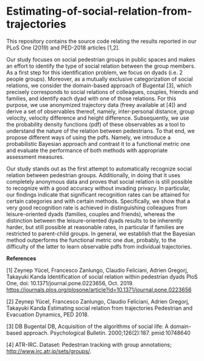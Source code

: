 # Estimating-of-social-relation-from-trajectories

This repository contains the source code relating the results reported in our PLoS One (2019) and PED-2018 articles [1,2]. 

Our study focuses on social pedestrian groups in public spaces and makes an effort to identify the type of social relation between the group members. As a first step for this identification problem, we focus on dyads (i.e. 2 people groups). Moreover, as a mutually exclusive categorization of social relations, we consider the domain-based approach of Bugental [3], which precisely corresponds to social relations of colleagues, couples, friends and families, and identify each dyad with one of those relations. For this purpose, we use anonymized trajectory data (freey available at [4]) and derive a set of observables thereof, namely, inter-personal distance, group velocity, velocity difference and height difference. Subsequently, we use the probability density functions (pdf) of these observables as a tool to understand the nature of the relation between pedestrians. To that end, we propose different ways of using the pdfs. Namely, we introduce a probabilistic Bayesian approach and contrast it to a functional metric one and evaluate the performance of both methods with appropriate assessment measures. 

Our study stands out as the first attempt to automatically recognize social relation between pedestrian groups. Additionally, in doing that it uses completely anonymous data and proves that social relation is still possible to recognize with a good accuracy without invading privacy. In particular, our findings indicate that significant recognition rates can be attained for certain categories and with certain methods. Specifically, we show that a very good recognition rate is achieved in distinguishing colleagues from leisure-oriented dyads (families, couples and friends), whereas the distinction between the leisure-oriented dyads results to be inherently harder, but still possible at reasonable rates, in particular if families are restricted to parent-child groups. In general, we establish that the Bayesian method outperforms the functional metric one due, probably, to the difficulty of the latter to learn observable pdfs from individual trajectories.

**References**

[1] Zeynep Yücel, Francesco Zanlungo, Claudio Feliciani, Adrien Gregorj, Takayuki Kanda
Identification of social relation within pedestrian dyads
PloS One, doi: 10.1371/journal.pone.0223656, Oct. 2019.
https://journals.plos.org/plosone/article?id=10.1371/journal.pone.0223656

[2] Zeynep Yücel, Francesco Zanlungo, Claudio Feliciani, Adrien Gregorj, Takayuki Kanda
Estimating social relation from trajectories
Pedestrian and Evacuation Dynamics, PED 2018.

[3] DB Bugental DB, Acquisition of the algorithms of social life: A domain-based approach. Psychological Bulletin. 2000;126(2):187. pmid:10748640 

[4] ATR-IRC. Dataset: Pedestrian tracking with group annotations; http://www.irc.atr.jp/sets/groups/. 
